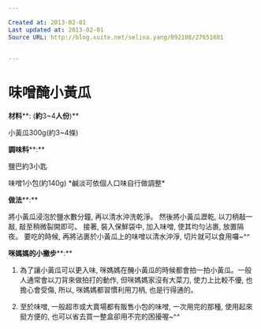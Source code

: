 ```yaml
---

Created at: 2013-02-01
Last updated at: 2013-02-01
Source URL: http://blog.xuite.net/selina.yang/092108/27651601


---
```


# 味噌醃小黃瓜


**材料****: (****約****3~4****人份****)** 

小黃瓜300g(約3~4條) 

**調味料****:** 

鹽巴約3小匙

味噌1小包(約140g) \*鹹淡可依個人口味自行做調整\* 

**做法****:** 

將小黃瓜浸泡於鹽水數分鐘, 再以清水沖洗乾淨。
然後將小黃瓜瀝乾, 以刀柄敲一敲, 敲至稍微裂開即可。
接著, 裝入保鮮袋中, 加入味噌, 使其均勻沾裹, 放置隔夜。
要吃的時候, 再將沾裹於小黃瓜上的味噌以清水沖淨, 切片就可以食用囉~^^

**咪媽媽的小撇步****:** 

1. 為了讓小黃瓜可以更入味, 咪媽媽在醃小黃瓜的時候都會拍一拍小黃瓜。一般人通常會以刀背來做拍打的動作, 但咪媽媽家沒有大菜刀, 使力上比較不優, 也擔心會受傷, 所以, 咪媽媽都習慣利用刀柄, 也是行得通的。 

2. 至於味噌, 一般超市或大賣場都有販售小包的味噌, 一次用完的那種, 使用起來挺方便的, 也可以省去買一整盒卻用不完的困擾喔~^^

